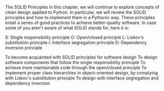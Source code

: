 The SOLID Principles
In this chapter, we will continue to explore concepts of clean design applied to Python. In particular, we will review the SOLID principles and how to implement them in a Pythonic way. These principles entail a series of good practices to achieve better-quality software. In case some of you aren't aware of what SOLID stands for, here it is:

S: Single responsibility principle
O: Open/closed principle
L: Liskov's substitution principle
I: Interface segregation principle
D: Dependency inversion principle


To become acquainted with SOLID principles for software design
To design software components that follow the single responsibility principle
To achieve more maintainable code through the open/closed principle
To implement proper class hierarchies in object-oriented design, by complying with Liskov's substitution principle
To design with interface segregation and dependency inversion
